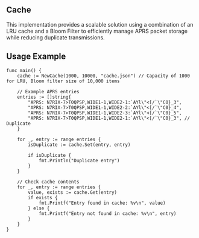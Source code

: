 ## Cache
This implementation provides a scalable solution using a combination of an LRU cache and a Bloom Filter to efficiently manage APRS packet storage while reducing duplicate transmissions.

## Usage Example
```golang
func main() {
	cache := NewCache(1000, 10000, "cache.json") // Capacity of 1000 for LRU, Bloom filter size of 10,000 items

	// Example APRS entries
	entries := []string{
		"APRS: N7RIX-7>T0QPSP,WIDE1-1,WIDE2-1:`AYl\"<[/`\"C0}_3",
		"APRS: N7RIX-7>T0QPSP,WIDE1-1,WIDE2-2:`AYl\"<[/`\"C0}_4",
		"APRS: N7RIX-7>T0QPSP,WIDE1-1,WIDE2-3:`AYl\"<[/`\"C0}_5",
		"APRS: N7RIX-7>T0QPSP,WIDE1-1,WIDE2-1:`AYl\"<[/`\"C0}_3", // Duplicate
	}

	for _, entry := range entries {
		isDuplicate := cache.Set(entry, entry)

        if isDuplicate {
            fmt.Println("Duplicate entry")
        }
	}

	// Check cache contents
	for _, entry := range entries {
		value, exists := cache.Get(entry)
		if exists {
			fmt.Printf("Entry found in cache: %v\n", value)
		} else {
			fmt.Printf("Entry not found in cache: %v\n", entry)
		}
	}
}
```
